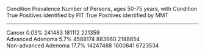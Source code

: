 Condition              Prevalence   Number of Persons, ages 50-75 years, with Condition   True Positives identified by FIT   True Positives identified by MMT 
---------------------  -----------  ----------------------------------------------------  ---------------------------------  ---------------------------------
Cancer                 0.03%        241483                                                181112                             221359                           
Advanced Adenoma       5.7%         4588174                                               883960                             2188854                          
Non-advanced Adenoma   17.7%        14247488                                              1600841                            6723534                          
